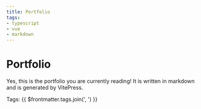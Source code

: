 ```yaml
---
title: Portfolio
tags:
- typescript
- vue
- markdown
---
```


# Portfolio

Yes, this is the portfolio you are currently reading! It is written in markdown and is generated by VitePress.

Tags: {{ $frontmatter.tags.join(', ') }}